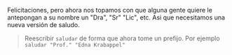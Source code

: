 Felicitaciones, pero ahora nos topamos con que alguna gente quiere le antepongan a su nombre un "Dra", "Sr" "Lic", etc. Asi que necesitamos una nueva versión de saludo.

> Reescribir `saludar` de forma que ahora tome un prefijo. Por ejemplo   `saludar "Prof." "Edna Krabappel"`